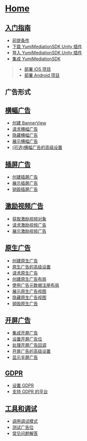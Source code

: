 # [Home](https://github.com/yumimobi/YumiMediationSDK-Unity-wiki/wiki/Home)

## [入门指南](https://github.com/yumimobi/YumiMediationSDK-Unity-wiki/wiki/GetStarted(cn))
- [前提条件](https://github.com/yumimobi/YumiMediationSDK-Unity-wiki/wiki/GetStarted(cn)#前提条件)
- [下载 YumiMediationSDK Unity 插件](https://github.com/yumimobi/YumiMediationSDK-Unity-wiki/wiki/GetStarted(cn)#下载-YumiMediationSDK-Unity-插件)
- [导入 YumiMediationSDK Unity 插件](https://github.com/yumimobi/YumiMediationSDK-Unity-wiki/wiki/GetStarted(cn)#导入-YumiMediationSDK-Unity-插件)
- [集成 YumiMediationSDK](https://github.com/yumimobi/YumiMediationSDK-Unity-wiki/wiki/GetStarted(cn)#集成-YumiMediationSDK)
> - [部署 iOS 项目](https://github.com/yumimobi/YumiMediationSDK-Unity-wiki/wiki/GetStarted(cn)#部署-iOS-项目)
> - [部署 Android 项目](https://github.com/yumimobi/YumiMediationSDK-Unity-wiki/wiki/GetStarted(cn)#部署-Android-项目)

## 广告形式
## [横幅广告](https://github.com/yumimobi/YumiMediationSDK-Unity-wiki/wiki/Banner(cn))
- [创建 BannerView](https://github.com/yumimobi/YumiMediationSDK-Unity-wiki/wiki/Banner(cn)#创建-BannerView)
- [请求横幅广告](https://github.com/yumimobi/YumiMediationSDK-Unity-wiki/wiki/Banner(cn)#请求横幅广告)
- [隐藏横幅广告](https://github.com/yumimobi/YumiMediationSDK-Unity-wiki/wiki/Banner(cn)#隐藏横幅广告)
- [展示横幅广告](https://github.com/yumimobi/YumiMediationSDK-Unity-wiki/wiki/Banner(cn)#展示隐藏的横幅广告)
- [(可选)横幅广告的高级设置](https://github.com/yumimobi/YumiMediationSDK-Unity-wiki/wiki/Banner(cn)#(可选)横幅广告的高级设置)

## [插屏广告](https://github.com/yumimobi/YumiMediationSDK-Unity-wiki/wiki/Interstitial(cn))
- [创建插屏广告](https://github.com/yumimobi/YumiMediationSDK-Unity-wiki/wiki/Interstitial(cn)#创建插屏广告)
- [展示插屏广告](https://github.com/yumimobi/YumiMediationSDK-Unity-wiki/wiki/Interstitial(cn)#展示插屏广告)
- [销毁插屏广告](https://github.com/yumimobi/YumiMediationSDK-Unity-wiki/wiki/Interstitial(cn)#销毁插屏广告)

## [激励视频广告](https://github.com/yumimobi/YumiMediationSDK-Unity-wiki/wiki/RewardVideo(cn))
- [获取激励视频对象](https://github.com/yumimobi/YumiMediationSDK-Unity-wiki/wiki/RewardVideo(cn)#获取激励视频对象)
- [请求激励视频广告](https://github.com/yumimobi/YumiMediationSDK-Unity-wiki/wiki/RewardVideo(cn)#请求激励视频)
- [展示激励视频广告](https://github.com/yumimobi/YumiMediationSDK-Unity-wiki/wiki/RewardVideo(cn)#Show-Reward-Video)

## [原生广告](https://github.com/yumimobi/YumiMediationSDK-Unity-wiki/wiki/NativeAd(cn))
- [创建原生广告](https://github.com/yumimobi/YumiMediationSDK-Unity-wiki/wiki/NativeAd(cn)#创建原生广告)
- [原生广告的高级设置](https://github.com/yumimobi/YumiMediationSDK-Unity-wiki/wiki/NativeAd(cn)#原生广告的高级设置)
- [请求原生广告](https://github.com/yumimobi/YumiMediationSDK-Unity-wiki/wiki/NativeAd(cn)#请求原生广告)
- [创建原生广告布局](https://github.com/yumimobi/YumiMediationSDK-Unity-wiki/wiki/NativeAd(cn)#创建原生广告布局)
- [使用广告元数据注册布局](https://github.com/yumimobi/YumiMediationSDK-Unity-wiki/wiki/NativeAd(cn)#使用广告元数据注册布局)
- [展示原生广告视图](https://github.com/yumimobi/YumiMediationSDK-Unity-wiki/wiki/NativeAd(cn)#展示原生广告视图)
- [隐藏原生广告视图](https://github.com/yumimobi/YumiMediationSDK-Unity-wiki/wiki/NativeAd(cn)#隐藏原生广告视图)
- [销毁原生广告](https://github.com/yumimobi/YumiMediationSDK-Unity-wiki/wiki/NativeAd(cn)#销毁原生广告)

## [开屏广告](https://github.com/yumimobi/YumiMediationSDK-Unity-wiki/wiki/Splash(cn))
- [集成开屏广告](https://github.com/yumimobi/YumiMediationSDK-Unity-wiki/wiki/Splash(cn)#集成开屏广告)
- [设置开屏广告位](https://github.com/yumimobi/YumiMediationSDK-Unity-wiki/wiki/Splash(cn)#设置开屏广告位)
- [处理开屏广告回调](https://github.com/yumimobi/YumiMediationSDK-Unity-wiki/wiki/Splash(cn)#处理开屏广告回调)
- [开屏广告的高级设置](https://github.com/yumimobi/YumiMediationSDK-Unity-wiki/wiki/Splash(cn)#开屏广告的高级设置)
- [显示半屏广告](https://github.com/yumimobi/YumiMediationSDK-Unity-wiki/wiki/Splash(cn)#显示半屏广告)

## [GDPR](https://github.com/yumimobi/YumiMediationSDK-Unity-wiki/wiki/GDPR(cn))
- [设置 GDPR](https://github.com/yumimobi/YumiMediationSDK-Unity-wiki/wiki/GDPR(cn)#设置-GDPR)
- [支持 GDPR 的平台](https://github.com/yumimobi/YumiMediationSDK-Unity-wiki/wiki/GDPR(cn)#支持-GDPR-的平台)

## [工具和调试](https://github.com/yumimobi/YumiMediationSDK-Unity-wiki/wiki/Debugging(cn))
- [调用调试模式](https://github.com/yumimobi/YumiMediationSDK-Unity-wiki/wiki/Debugging(cn)#调用调试模式)
- [测试广告位](https://github.com/yumimobi/YumiMediationSDK-Unity-wiki/wiki/Debugging(cn)#测试广告位)
- [常见问题解答](https://github.com/yumimobi/YumiMediationSDK-Unity-wiki/wiki/Debugging(cn)#常见问题解答)


